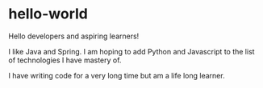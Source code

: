 # hello-world

Hello developers and aspiring learners!

I like Java and Spring. I am hoping to add Python and Javascript to the list of technologies I have mastery of.

I have writing code for a very long time but am a life long learner.

